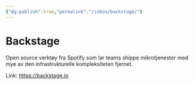 ```yaml
---
{"dg-publish":true,"permalink":"/inbox/backstage/"}
---
```

# Backstage

Open source verktøy fra Spotify som lar teams shippe mikrotjenester med mye av den infrastrukturelle kompleksiteten fjernet. 

Link: https://backstage.io
